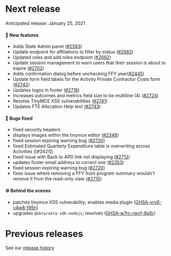 # Next release

Anticipated release: January 25, 2021

#### 🚀 New features

- Adds State Admin panel ([#2583])
- Update endpoint for affiliations to filter by status ([#2682])
- Updated roles and add roles endpoint ([#2692])
- Update session management to warn users that their session is about to expire ([#2702])
- Adds confirmation dialog before unchecking FFY year([#2445])
- Update form field labels for the Activity Private Contractor Costs form ([#2742])
- Updates logos in footer ([#2716])
- Increases outcomes and metrics field size to be multiline (4) ([#2724])
- Resolve TinyMCE XSS vulnerabilities ([#2741])
- Updates FTE Allocation Help text ([#2743])

#### 🐛 Bugs fixed

- fixed security headers
- displays images within the tinymce editor ([#2348])
- fixed session expiring warning bug ([#2720])
- fixed Estimated Quarterly Expenditure table is overwriting across Activities ([#2421])
- fixed issue with Back to APD link not displaying ([#2712])
- updates footer email address to correct one ([#2353])
- fixed session expiring warning bug ([#2720])
- fixes issue where removing a FFY from program summary wouldn't remove it from the read-only view ([#2715])

#### ⚙️ Behind the scenes

- patches tinymce XSS vulnerability; enables media plugin ([GHSA-vrv8-v4w8-f95h])
- upgrades `@okta/okta-sdk-nodejs`; resolves ([GHSA-w7rc-rwvf-8q5r])

# Previous releases

See our [release history](https://github.com/CMSgov/eAPD/releases)

[#2348]: https://github.com/CMSgov/eAPD/issues/2348
[#2353]: https://github.com/CMSgov/eAPD/issues/2353
[#2583]: https://github.com/CMSgov/eAPD/issues/2583
[#2682]: https://github.com/CMSgov/eAPD/issues/2682
[#2692]: https://github.com/CMSgov/eAPD/issues/2692
[#2702]: https://github.com/CMSgov/eAPD/issues/2702
[#2720]: https://github.com/CMSgov/eAPD/issues/2720
[#2445]: https://github.com/CMSgov/eAPD/issues/2445
[#2712]: https://github.com/CMSgov/eAPD/issues/2712
[#2724]: https://github.com/CMSgov/eAPD/issues/2724
[#2741]: https://github.com/CMSgov/eAPD/issues/2741
[#2353]: https://github.com/CMSgov/eAPD/issues/2353
[#2715]: https://github.com/CMSgov/eAPD/issues/2715
[#2742]: https://github.com/CMSgov/eAPD/issues/2742
[#2716]: https://github.com/CMSgov/eAPD/issues/2716
[#2743]: https://github.com/CMSgov/eAPD/issues/2743
[ghsa-vrv8-v4w8-f95h]: https://github.com/advisories/GHSA-vrv8-v4w8-f95h
[ghsa-w7rc-rwvf-8q5r]: https://github.com/advisories/GHSA-w7rc-rwvf-8q5r
